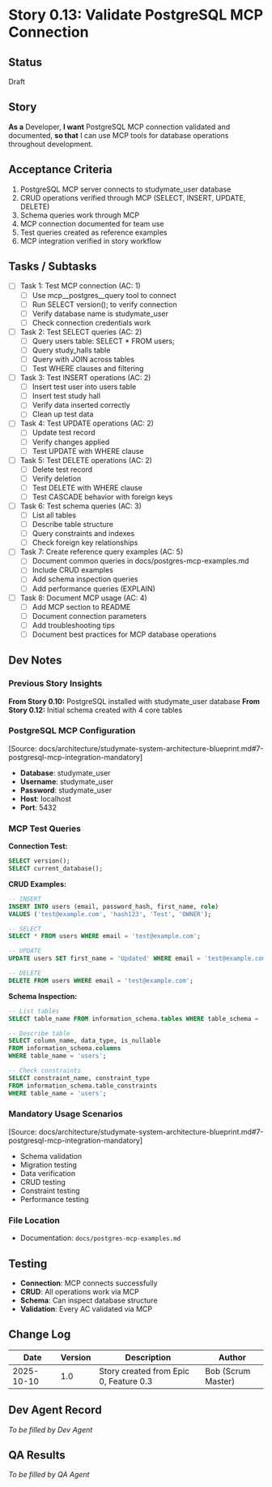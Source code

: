 # Story 0.13: Validate PostgreSQL MCP Connection

## Status
Draft

## Story
**As a** Developer,
**I want** PostgreSQL MCP connection validated and documented,
**so that** I can use MCP tools for database operations throughout development.

## Acceptance Criteria
1. PostgreSQL MCP server connects to studymate_user database
2. CRUD operations verified through MCP (SELECT, INSERT, UPDATE, DELETE)
3. Schema queries work through MCP
4. MCP connection documented for team use
5. Test queries created as reference examples
6. MCP integration verified in story workflow

## Tasks / Subtasks
- [ ] Task 1: Test MCP connection (AC: 1)
  - [ ] Use mcp__postgres__query tool to connect
  - [ ] Run SELECT version(); to verify connection
  - [ ] Verify database name is studymate_user
  - [ ] Check connection credentials work
- [ ] Task 2: Test SELECT queries (AC: 2)
  - [ ] Query users table: SELECT * FROM users;
  - [ ] Query study_halls table
  - [ ] Query with JOIN across tables
  - [ ] Test WHERE clauses and filtering
- [ ] Task 3: Test INSERT operations (AC: 2)
  - [ ] Insert test user into users table
  - [ ] Insert test study hall
  - [ ] Verify data inserted correctly
  - [ ] Clean up test data
- [ ] Task 4: Test UPDATE operations (AC: 2)
  - [ ] Update test record
  - [ ] Verify changes applied
  - [ ] Test UPDATE with WHERE clause
- [ ] Task 5: Test DELETE operations (AC: 2)
  - [ ] Delete test record
  - [ ] Verify deletion
  - [ ] Test DELETE with WHERE clause
  - [ ] Test CASCADE behavior with foreign keys
- [ ] Task 6: Test schema queries (AC: 3)
  - [ ] List all tables
  - [ ] Describe table structure
  - [ ] Query constraints and indexes
  - [ ] Check foreign key relationships
- [ ] Task 7: Create reference query examples (AC: 5)
  - [ ] Document common queries in docs/postgres-mcp-examples.md
  - [ ] Include CRUD examples
  - [ ] Add schema inspection queries
  - [ ] Add performance queries (EXPLAIN)
- [ ] Task 8: Document MCP usage (AC: 4)
  - [ ] Add MCP section to README
  - [ ] Document connection parameters
  - [ ] Add troubleshooting tips
  - [ ] Document best practices for MCP database operations

## Dev Notes

### Previous Story Insights
**From Story 0.10:** PostgreSQL installed with studymate_user database
**From Story 0.12:** Initial schema created with 4 core tables

### PostgreSQL MCP Configuration
[Source: docs/architecture/studymate-system-architecture-blueprint.md#7-postgresql-mcp-integration-mandatory]
- **Database**: studymate_user
- **Username**: studymate_user
- **Password**: studymate_user
- **Host**: localhost
- **Port**: 5432

### MCP Test Queries

**Connection Test:**
```sql
SELECT version();
SELECT current_database();
```

**CRUD Examples:**
```sql
-- INSERT
INSERT INTO users (email, password_hash, first_name, role)
VALUES ('test@example.com', 'hash123', 'Test', 'OWNER');

-- SELECT
SELECT * FROM users WHERE email = 'test@example.com';

-- UPDATE
UPDATE users SET first_name = 'Updated' WHERE email = 'test@example.com';

-- DELETE
DELETE FROM users WHERE email = 'test@example.com';
```

**Schema Inspection:**
```sql
-- List tables
SELECT table_name FROM information_schema.tables WHERE table_schema = 'public';

-- Describe table
SELECT column_name, data_type, is_nullable
FROM information_schema.columns
WHERE table_name = 'users';

-- Check constraints
SELECT constraint_name, constraint_type
FROM information_schema.table_constraints
WHERE table_name = 'users';
```

### Mandatory Usage Scenarios
[Source: docs/architecture/studymate-system-architecture-blueprint.md#7-postgresql-mcp-integration-mandatory]
- Schema validation
- Migration testing
- Data verification
- CRUD testing
- Constraint testing
- Performance testing

### File Location
- Documentation: `docs/postgres-mcp-examples.md`

## Testing
- **Connection**: MCP connects successfully
- **CRUD**: All operations work via MCP
- **Schema**: Can inspect database structure
- **Validation**: Every AC validated via MCP

## Change Log
| Date | Version | Description | Author |
|------|---------|-------------|--------|
| 2025-10-10 | 1.0 | Story created from Epic 0, Feature 0.3 | Bob (Scrum Master) |

## Dev Agent Record
_To be filled by Dev Agent_

## QA Results
_To be filled by QA Agent_
